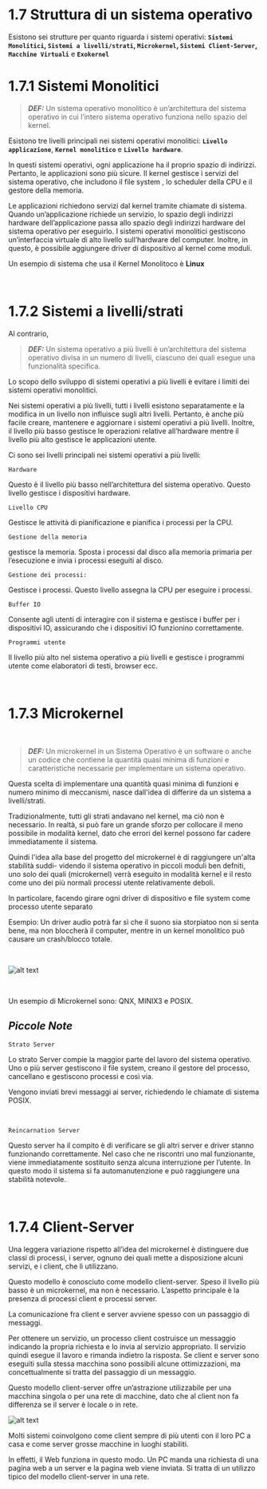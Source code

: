 # 1.7 Struttura di un sistema operativo

Esistono sei strutture per quanto riguarda i sistemi operativi:
**`Sistemi Monolitici`, `Sistemi a livelli/strati`, `Microkernel`, `Sistemi Client-Server`, `Macchine Virtuali`** e **`Exokernel`**

# 1.7.1 Sistemi Monolitici

>***DEF:*** Un sistema operativo monolitico è un’architettura del sistema operativo in cui l’intero sistema operativo funziona nello spazio del kernel. 

Esistono tre livelli principali nei sistemi operativi monolitici: 
**`Livello applicazione`**, **`Kernel monolitico`** e **`Livello hardware`**.


In questi sistemi operativi, ogni applicazione ha il proprio spazio di indirizzi. Pertanto, le applicazioni sono più sicure. Il kernel gestisce i servizi del sistema operativo, che includono il file system , lo scheduler della CPU e il gestore della memoria.


Le applicazioni richiedono servizi dal kernel tramite chiamate di sistema. Quando un’applicazione richiede un servizio, lo spazio degli indirizzi hardware dell’applicazione passa allo spazio degli indirizzi hardware del sistema operativo per eseguirlo. I sistemi operativi monolitici gestiscono un’interfaccia virtuale di alto livello sull’hardware del computer. Inoltre, in questo, è possibile aggiungere driver di dispositivo al kernel come moduli.

Un esempio di sistema che usa il Kernel Monolitoco è **Linux**


&nbsp;
&nbsp;
&nbsp;


# 1.7.2 Sistemi a livelli/strati


Al contrario,

>***DEF:*** Un sistema operativo a più livelli è un’architettura del sistema operativo divisa in un numero di livelli, ciascuno dei quali esegue una funzionalità specifica.

Lo scopo dello sviluppo di sistemi operativi a più livelli è evitare i limiti dei sistemi operativi monolitici.

Nei sistemi operativi a più livelli, tutti i livelli esistono separatamente e la modifica in un livello non influisce sugli altri livelli. Pertanto, è anche più facile creare, mantenere e aggiornare i sistemi operativi a più livelli. Inoltre, il livello più basso gestisce le operazioni relative all’hardware mentre il livello più alto gestisce le applicazioni utente.

Ci sono sei livelli principali nei sistemi operativi a più livelli: 


    Hardware

Questo è il livello più basso nell’architettura del sistema operativo. 
Questo livello gestisce i dispositivi hardware.


    Livello CPU

 
Gestisce le attività di pianificazione e pianifica i processi per la CPU. 

    Gestione della memoria

gestisce la memoria. Sposta i processi dal disco alla memoria primaria per l’esecuzione e invia i processi eseguiti al disco.

    Gestione dei processi: 

Gestisce i processi. 
Questo livello assegna la CPU per eseguire i processi.

    Buffer IO

Consente agli utenti di interagire con il sistema e gestisce i buffer per i dispositivi IO, assicurando che i dispositivi IO funzionino correttamente.

    Programmi utente

Il livello più alto nel sistema operativo a più livelli e gestisce i programmi utente come elaboratori di testi, browser ecc.

&nbsp;
&nbsp;
&nbsp;


# 1.7.3 Microkernel


&nbsp;
&nbsp;
&nbsp;

>***DEF:*** Un microkernel in un Sistema Operativo è un software o anche un codice che contiene la quantità quasi minima di funzioni e caratteristiche necessarie per implementare un sistema operativo.

Questa scelta di implementare una quantità quasi minima di funzioni e numero minimo di meccanismi, nasce dall'idea di differire da un sistema a livelli/strati.

Tradizionalmente, tutti gli strati andavano nel kernel, ma ciò non è necessario. In realtà, si può fare un grande sforzo per collocare il meno possibile in modalità kernel, dato che errori del kernel possono far cadere immediatamente il sistema.

Quindi l'idea alla base del progetto del microkernel è di raggiungere un'alta stabilità suddi- videndo il sistema operativo in piccoli moduli ben defniti, uno solo dei quali (microkernel) verrà eseguito in modalità kernel e il resto come uno dei più normali processi utente relativamente deboli. 


In particolare, facendo girare ogni driver di dispositivo e file system come processo utente separato

Esempio: Un driver audio potrà far sì che il suono sia storpiatoo non si senta bene, ma non bloccherà il computer, mentre in un kernel monolitico può causare un crash/blocco totale.

&nbsp;
&nbsp;
&nbsp;


![alt text](https://i.imgur.com/AzHIM7q.png)

&nbsp;
&nbsp;
&nbsp;

Un esempio di Microkernel sono: QNX, MINIX3 e POSIX.

## *Piccole Note*

    Strato Server

Lo strato Server compie la maggior parte del lavoro del sistema operativo. 
Uno o più server gestiscono il file system, creano il gestore del processo, cancellano e gestiscono processi e così via. 

Vengono inviati brevi messaggi ai server, richiedendo le chiamate di sistema POSIX.

&nbsp;
&nbsp;
&nbsp;

    Reincarnation Server

Questo server ha il compito è di verificare se gli altri server e driver stanno funzionando correttamente. Nel caso che ne riscontri uno mal funzionante, viene immediatamente sostituito senza alcuna interruzione per l’utente. In questo modo il sistema si fa automanutenzione e può raggiungere una stabilità notevole.


&nbsp;
&nbsp;
&nbsp;

# 1.7.4 Client-Server

Una leggera variazione rispetto all’idea del microkernel è distinguere due classi di processi, i server, ognuno dei quali mette a disposizione alcuni servizi, e i client, che li utilizzano. 

Questo modello è conosciuto come modello client-server. Speso il livello più basso è un microkernel, ma non è necessario. L’aspetto principale è la presenza di processi client e processi server.

La comunicazione fra client e server avviene spesso con un passaggio di messaggi. 

Per ottenere un servizio, un processo client costruisce un messaggio indicando la propria richiesta e lo invia al servizio appropriato. Il servizio quindi esegue il lavoro e rimanda indietro la risposta. Se client e server sono eseguiti sulla stessa macchina sono possibili alcune ottimizzazioni, ma concettualmente si tratta del passaggio di un messaggio.

Questo modello client-server offre un’astrazione utilizzabile per una macchina singola o per una rete di macchine, dato che al client non fa differenza se il server è locale o in rete.

![alt text](https://i.imgur.com/Hg8OYvm.png)

Molti sistemi coinvolgono come client sempre di più utenti con il loro PC a casa e come server grosse macchine in luoghi stabiliti.

In effetti, il Web funziona in questo modo. Un PC manda una richiesta di una pagina web a un server e la pagina web viene inviata. Si tratta di un utilizzo tipico del modello client-server in una rete.